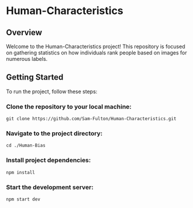 # Human-Characteristics

## Overview
Welcome to the Human-Characteristics project! This repository is focused on gathering statistics on how individuals rank people based on images for numerous labels.

## Getting Started
To run the project, follow these steps:

### Clone the repository to your local machine:
```
git clone https://github.com/Sam-Fulton/Human-Characteristics.git
```

### Navigate to the project directory:
```
cd ./Human-Bias
```

### Install project dependencies:
```
npm install
```

### Start the development server:
```
npm start dev
```
